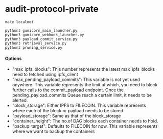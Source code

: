 # audit-protocol-private

```
make localnet

python3 gunicorn_main_launcher.py
python3 gunicorn_webhook_launcher.py
python3 payload_commit_service.py
python3 retrieval_service.py
python3 pruning_service.py

```

#### Options
- "max_ipfs_blocks": This number represents the latest max_ipfs_blocks need to fetched using ipfs_client
- "max_pending_payload_commits": This variable is not yet used anywhere. This variable represents the limit at which, 
you need to block further calls to the commit_payload endpoint. Once the pending_payload_commits Queue reach a certain 
limit, it needs to be alerted.
- "block_storage": Either IPFS to FILECOIN. This variable represents where each of the block or payload needs to be stored
- "payload_storage": Same as that of the block_storage
- "container_height": The no.of DAG blocks each container needs to hold.
- "backup_target": Defaults to FILECOIN for now. This variable represents where we want to backup the containers

